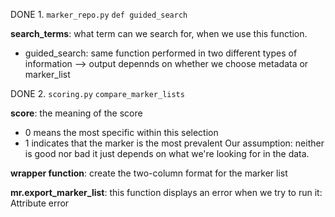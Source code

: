 DONE 1. `marker_repo.py` `def guided_search`
   
**search_terms**: what term can we search for, when we use this function. 
- guided_search: same function performed in two different types of information --> output depennds on whether we choose metadata or marker_list


DONE 2. `scoring.py` `compare_marker_lists`

**score**: the meaning of the score
- 0 means the most specific within this selection
- 1 indicates that the marker is the most prevalent
Our assumption: neither is good nor bad it just depends on what we're looking for in the data.

**wrapper function**: create the two-column format for the marker list

**mr.export_marker_list**: this function displays an error when we try to run it: Attribute error

